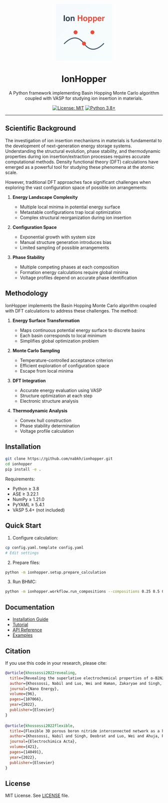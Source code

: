 <div align="center">
<img src="https://raw.githubusercontent.com/Nabkh/IonHopper/main/assets/logo.svg" alt="IonHopper" width="180" height="180"/>

  <h1>IonHopper</h1>

  A Python framework implementing Basin Hopping Monte Carlo algorithm coupled with VASP for studying ion insertion in materials.

  [![License: MIT](https://img.shields.io/badge/License-MIT-yellow.svg)](https://opensource.org/licenses/MIT)
  [![Python 3.8+](https://img.shields.io/badge/python-3.8+-blue.svg)](https://www.python.org/downloads/release/python-380/)
</div>

---

## Scientific Background

The investigation of ion insertion mechanisms in materials is fundamental to the development of next-generation energy storage systems. Understanding the structural evolution, phase stability, and thermodynamic properties during ion insertion/extraction processes requires accurate computational methods. Density functional theory (DFT) calculations have emerged as a powerful tool for studying these phenomena at the atomic scale.

However, traditional DFT approaches face significant challenges when exploring the vast configuration space of possible ion arrangements:

1. **Energy Landscape Complexity**
   - Multiple local minima in potential energy surface
   - Metastable configurations trap local optimization
   - Complex structural reorganization during ion insertion

2. **Configuration Space**
   - Exponential growth with system size
   - Manual structure generation introduces bias
   - Limited sampling of possible arrangements

3. **Phase Stability**
   - Multiple competing phases at each composition
   - Formation energy calculations require global minima
   - Voltage profiles depend on accurate phase identification

## Methodology

IonHopper implements the Basin Hopping Monte Carlo algorithm coupled with DFT calculations to address these challenges. The method:

1. **Energy Surface Transformation**
   - Maps continuous potential energy surface to discrete basins
   - Each basin corresponds to local minimum
   - Simplifies global optimization problem

2. **Monte Carlo Sampling**
   - Temperature-controlled acceptance criterion
   - Efficient exploration of configuration space
   - Escape from local minima

3. **DFT Integration**
   - Accurate energy evaluation using VASP
   - Structure optimization at each step
   - Electronic structure analysis

4. **Thermodynamic Analysis**
   - Convex hull construction
   - Phase stability determination
   - Voltage profile calculation

## Installation

```bash
git clone https://github.com/nabkh/ionhopper.git
cd ionhopper
pip install -e .
```

Requirements:
- Python ≥ 3.8
- ASE ≥ 3.22.1
- NumPy ≥ 1.21.0
- PyYAML ≥ 5.4.1
- VASP 5.4+ (not included)

## Quick Start

1. Configure calculation:
```bash
cp config.yaml.template config.yaml
# Edit settings
```

2. Prepare files:
```bash
python -m ionhopper.setup.prepare_calculation
```

3. Run BHMC:
```bash
python -m ionhopper.workflow.run_compositions --compositions 0.25 0.5 0.75 1.0
```

## Documentation

- [Installation Guide](docs/installation.md)
- [Tutorial](docs/tutorial.md)
- [API Reference](docs/api)
- [Examples](examples/)

## Citation

If you use this code in your research, please cite:

```bibtex
@article{khossossi2022revealing,
  title={Revealing the superlative electrochemical properties of o-B2N2 monolayer in Lithium/Sodium-ion batteries},
  author={Khossossi, Nabil and Luo, Wei and Haman, Zakaryae and Singh, Deobrat and Essaoudi, Ismail and Ainane, Abdelmajid and Ahuja, Rajeev},
  journal={Nano Energy},
  volume={96},
  pages={107066},
  year={2022},
  publisher={Elsevier}
}

@article{khossossi2022flexible,
  title={Flexible 3D porous boron nitride interconnected network as a high-performance Li-and Na-ion battery electrodes},
  author={Khossossi, Nabil and Singh, Deobrat and Luo, Wei and Ahuja, Rajeev},
  journal={Electrochimica Acta},
  volume={421},
  pages={140491},
  year={2022},
  publisher={Elsevier}
}
```

## License

MIT License. See [LICENSE](LICENSE) file.
